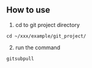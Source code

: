 ## How to use

1. cd to git project directory
```shell
cd ~/xxx/example/git_project/
```

2. run the command
```shell
gitsubpull
```
